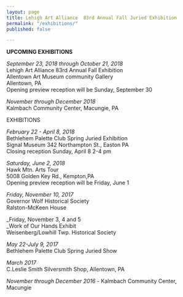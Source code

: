 ```yaml
---
layout: page
title: Lehigh Art Alliance  83rd Annual Fall Juried Exhibition
permalink: "/exhibitions/"
published: false

---
```

**UPCOMING EXHIBITIONS**

_September 23, 2018 through October 21, 2018_  
Lehigh Art Alliance 83rd Annual Fall Exhibition  
Allentown Art Museum community Gallery  
Allentown, PA  
Opening preview reception will be Sunday, September 30

_November through December 2018_  
Kalmbach Community Center, Macungie, PA

EXHIBITIONS

_February 22 - April 8, 2018_  
Bethlehem Palette Club Spring Juried Exhibition  
Signal Museum  342 Northampton St., Easton PA  
Closing reception Sunday, April 8 2-4 pm

_Saturday, June 2, 2018_  
Hawk Mtn. Arts Tour  
5008 Golden Key Rd., Kempton,PA  
Opening preview reception will be Friday, June 1

_Friday, November 10, 2017_  
Governor Wolf Historical Society  
Ralston-McKeen House

_Friday, November 3, 4 and 5  
_Work of Our Hands Exhibit  
Weisenberg/Lowhill Twp. Historical Society

_May 22-July 9, 2017_  
Bethlehem Palette Club Spring Juried Show</span>

_March 2017_  
C.Leslie Smith Silversmith Shop, Allentown, PA</span>

_November through December 2016_ - Kalmbach Community Center, Macungie